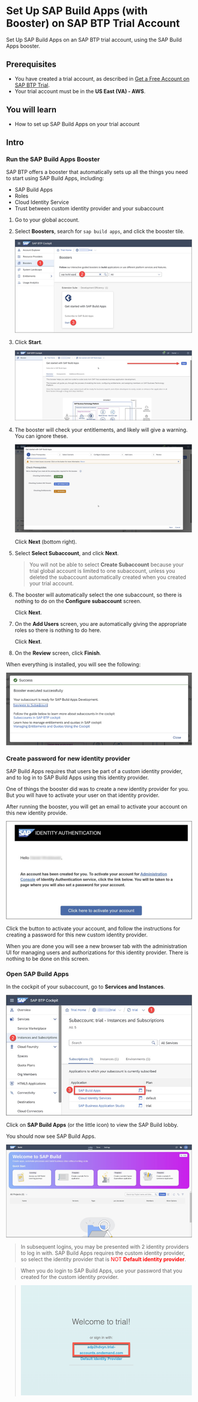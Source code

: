 # Set Up SAP Build Apps (with Booster) on SAP BTP Trial Account
<!-- description --> Set Up SAP Build Apps on an SAP BTP trial account, using the SAP Build Apps booster.

## Prerequisites
- You have created a trial account, as described in [Get a Free Account on SAP BTP Trial](https://developers.sap.com/tutorials/hcp-create-trial-account.html).
- Your trial account must be in the **US East (VA) - AWS**.


## You will learn
- How to set up SAP Build Apps on your trial account


## Intro



### Run the SAP Build Apps Booster
SAP BTP offers a booster that automatically sets up all the things you need to start using SAP Build Apps, including:

- SAP Build Apps
- Roles
- Cloud Identity Service
- Trust between custom identity provider and your subaccount


1. Go to your global account.

2. Select **Boosters**, search for `sap build apps`, and click the booster tile.

    ![Booster](newbooster1.jpg)

3. Click **Start**.

    ![Start booster](booster3.jpg)

4. The booster will check your entitlements, and likely will give a warning. You can ignore these.
    
    ![Booster warning](booster4-warnings.jpg)

    Click **Next** (bottom right).

5. Select **Select Subaccount**, and click **Next**.

    >You will not be able to select **Create Subaccount** because your trial global account is limited to one subaccount, unless you deleted the subaccount automatically created when you created your trial account.

6. The booster will automatically select the one subaccount, so there is nothing to do on the **Configure subaccount** screen.

    Click **Next**.

7. On the **Add Users** screen, you are automatically giving the appropriate roles so there is nothing to do here.

    Click **Next**.

9. On the **Review** screen, click **Finish**.

When everything is installed, you will see the following:

![Alt text](finish.jpg)





### Create password for new identity provider
SAP Build Apps requires that users be part of a custom identity provider, and to log in to SAP Build Apps using this identity provider.

One of things the booster did was to create a new identity provider for you. But you will have to activate your user on that identity provider.

After running the booster, you will get an email to activate your account on this new identity provide.

![Email](cis1.jpg)

Click the button to activate your account, and follow the instructions for creating a password for this new custom identity provider. 

When you are done you will see a new browser tab with the administration UI for managing users and authorizations for this identity provider. There is nothing to be done on this screen.





### Open SAP Build Apps
In the cockpit of your subaccount, go to **Services and Instances**.

![SAP Build Apps service](/exercises/0_Setup_Trial_Landscape/1_build-apps-trial-booster/images/finish2.jpg)

Click on **SAP Build Apps** (or the little icon) to view the SAP Build lobby.

You should now see SAP Build Apps.

![SAP Build Apps lobby](rerun4.jpg)

>In subsequent logins, you may be presented with 2 identity providers to log in with. SAP Build Apps requires the custom identity provider, so select the identity provider that is <span style="color:red">NOT **Default identity provider**</span>.

>When you do login to SAP Build Apps, use your password that you created for the custom identity provider.

>![Log in](/exercises/0_Setup_Trial_Landscape/1_build-apps-trial-booster/images/loginApps.png)
